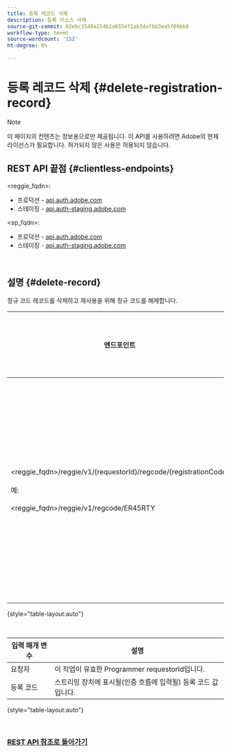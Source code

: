 ```yaml
---
title: 등록 레코드 삭제
description: 등록 리소스 삭제
source-git-commit: 02ebc3548a254b2a6554f1ab34afbb3ea5f09bb8
workflow-type: tm+mt
source-wordcount: '152'
ht-degree: 0%

---
```


# 등록 레코드 삭제 {#delete-registration-record}

>[!NOTE]
>
>이 페이지의 컨텐츠는 정보용으로만 제공됩니다. 이 API를 사용하려면 Adobe의 현재 라이선스가 필요합니다. 허가되지 않은 사용은 허용되지 않습니다.

## REST API 끝점 {#clientless-endpoints}

&lt;reggie_fqdn>:

* 프로덕션 - [api.auth.adobe.com](http://api.auth.adobe.com/)
* 스테이징 - [api.auth-staging.adobe.com](http://api.auth-staging.adobe.com/)

&lt;sp_fqdn>:

* 프로덕션 - [api.auth.adobe.com](http://api.auth.adobe.com/)
* 스테이징 - [api.auth-staging.adobe.com](http://api.auth-staging.adobe.com/)

</br>


## 설명 {#delete-record}

정규 코드 레코드를 삭제하고 재사용을 위해 정규 코드를 해제합니다.

| 엔드포인트 | 호출됨  </br>작성자: | 입력   </br>매개 변수 | HTTP  </br>방법 | 응답 | HTTP  </br>응답 |
| --- | --- | --- | --- | --- | --- |
| &lt;reggie_fqdn>/reggie/v1/{requestorId}/regcode/{registrationCode}</br></br>예:</br></br>&lt;reggie_fqdn>/reggie/v1/regcode/ER45RTY | 스트리밍 앱</br></br>또는</br></br>프로그래머 서비스 | 1. 요청자 ID  </br>    (경로 구성 요소)</br>2.  등록 코드  </br>    (경로 구성 요소) | DELETE | 없음 | 204 |

{style="table-layout:auto"}

</br>

| 입력 매개 변수 | 설명 |
| --- | --- |
| 요청자 | 이 작업이 유효한 Programmer requestorId입니다. |
| 등록 코드 | 스트리밍 장치에 표시될(인증 흐름에 입력될) 등록 코드 값입니다. |

{style="table-layout:auto"}

</br>

### [REST API 참조로 돌아가기](/help/authentication/rest-api-reference.md)
